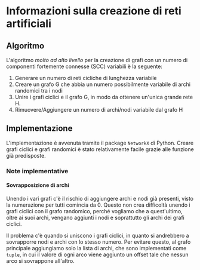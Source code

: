 # Informazioni sulla creazione di reti artificiali

## Algoritmo

L'algoritmo _molto ad alto livello_ per la creazione di grafi con un numero di componenti fortemente connesse (SCC) variabili è la seguente:

1. Generare un numero di reti cicliche di lunghezza variabile
2. Creare un grafo G che abbia un numero possibilmente variabile di archi randomici tra i nodi
3. Unire i grafi ciclici e il grafo G, in modo da ottenere un'unica grande rete H.
4. Rimuovere/Aggiungere un numero di archi/nodi variabile dal grafo H

## Implementazione

L'implementazione è avvenuta tramite il package `NetworkX` di Python. Creare grafi ciclici e grafi randomici è stato relativamente facile grazie alle funzione già predisposte.

### Note implementative

#### Sovrapposizione di archi

Unendo i vari grafi c'è il rischio di aggiungere archi e nodi già presenti, visto la numerazione per tutti comincia da 0. Questo non crea difficoltà unendo i grafi ciclici con il grafo randomico, perché vogliamo che a quest'ultimo, oltre ai suoi archi, vengano aggiunti i nodi e soprattutto gli archi dei grafi ciclici.

Il problema c'è quando si uniscono i grafi ciclici, in quanto si andrebbero a sovrapporre nodi e archi con lo stesso numero. Per evitare questo, al grafo principale aggiungiamo solo la lista di archi, che sono implementati come `tuple`, in cui il valore di ogni arco viene aggiunto un offset tale che nessun arco si sovrappone all'altro.